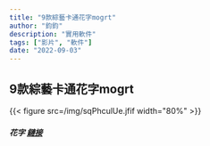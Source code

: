 ```yaml
---
title: "9款綜藝卡通花字mogrt"
author: "鈞鈞"
description: "實用軟件"
tags: ["影片", "軟件"]
date: "2022-09-03"
---
```


## 9款綜藝卡通花字mogrt
{{< figure src=/img/sqPhculUe.jfif width="80%" >}}


##### 花字 [鏈接](https://shopee.tw/9%E6%AC%BE%E5%8D%A1%E9%80%9A%E7%B6%9C%E8%97%9D%E8%8A%B1%E5%AD%97MOGRT-i.58487771.21940546203?sp_atk=66c0e77d-d837-42bf-b4de-9186bbe6855b&xptdk=66c0e77d-d837-42bf-b4de-9186bbe6855b)